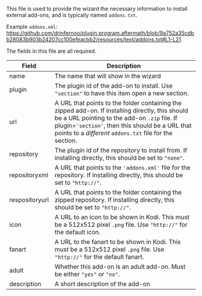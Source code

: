 This file is used to provide the wizard the necessary information to install external add-ons, and is typically named `addons.txt`.

Example `addons.xml`:
https://github.com/drinfernoo/plugin.program.aftermath/blob/9a752a35cdbb28083b903b24207cc100efeacbb2/resources/text/addons.txt#L1-L21

The fields in this file are all required.

| Field | Description |
| ----- | ----------- |
| name  | The name that will show in the wizard |
| plugin | The plugin id of the add-on to install. Use `"section"` to have this item open a new section. |
| url | A URL that points to the folder containing the zipped add-on. If installing directly, this should be a URL pointing to the add-on `.zip` file. If plugin=`'section'`, then this should be a URL that points to a *different* `addons.txt` file for the section. |
| repository | The plugin id of the repository to install from. If installing directly, this should be set to `"none"`. |
| repositoryxml | A URL that points to the `'addons.xml'` file for the repository. If installing directly, this should be set to `"http://"`. |
| respositoryurl | A URL that points to the folder containing the zipped repository. If installing directly, this should be set to `"http://"`. |
| icon | A URL to an icon to be shown in Kodi. This must be a 512x512 pixel `.png` file. Use `"http://"` for the default icon. |
| fanart | A URL to the fanart to be shown in Kodi. This must be a 512x512 pixel `.png` file. Use `"http://"` for the default fanart. |
| adult | Whether this add-on is an adult add-on. Must be either `"yes"` or `"no"`. |
| description | A short description of the add-on |